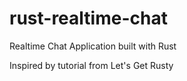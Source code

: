 # rust-realtime-chat
Realtime Chat Application built with Rust

Inspired by tutorial from Let's Get Rusty
